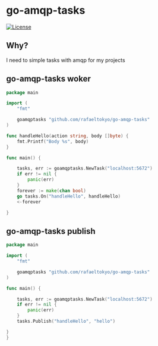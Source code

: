 # go-amqp-tasks

[![License](https://img.shields.io/badge/license-MIT-blue.svg)](https://github.com/rafaeltokyo/go-amqp-tasks/blob/master/LICENSE)



## Why?

I need to simple tasks with amqp for my projects


## go-amqp-tasks woker

```go
package main

import (
	"fmt"

	goamqptasks "github.com/rafaeltokyo/go-amqp-tasks"
)

func handleHello(action string, body []byte) {
	fmt.Printf("Body %s", body)
}

func main() {

	tasks, err := goamqptasks.NewTask("localhost:5672")
	if err != nil {
		panic(err)
	}
	forever := make(chan bool)
	go tasks.On("handleHello", handleHello)
	<-forever

}
```


## go-amqp-tasks publish

```go
package main

import (
	"fmt"

	goamqptasks "github.com/rafaeltokyo/go-amqp-tasks"
)

func main() {

	tasks, err := goamqptasks.NewTask("localhost:5672")
	if err != nil {
		panic(err)
	}
	tasks.Publish("handleHello", "hello")

}
}
```
